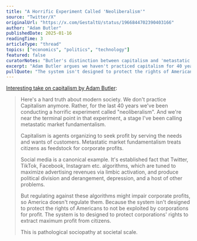 ```yaml
---
title: "A Horrific Experiment Called 'Neoliberalism'"
source: "Twitter/X"
originalUrl: "https://x.com/GestaltU/status/1966844702390403166"
author: "Adam Butler"
publishedDate: 2025-01-16
readingTime: 3
articleType: "thread"
topics: ["economics", "politics", "technology"]
featured: false
curatorNotes: "Butler's distinction between capitalism and 'metastatic market fundamentalism' cuts through the usual left-right noise. The social media example is perfect—algorithms designed to maximize ad revenue by exploiting our limbic systems, creating political division and mental health crises. We've moved from serving customers to treating citizens as feedstock."
excerpt: "Adam Butler argues we haven't practiced capitalism for 40 years, but rather a 'horrific experiment called neoliberalism' that treats citizens as feedstock for corporate profits instead of serving customer needs."
pullQuote: "The system isn't designed to protect the rights of Americans to not be exploited by corporations for profit. The system is designed to protect corporations' rights to extract maximum profit from citizens."
---
```


[Interesting take on capitalism by Adam Butler](https://x.com/GestaltU/status/1966844702390403166):

> Here's a hard truth about modern society. We don't practice Capitalism anymore. Rather, for the last 40 years we've been conducting a horrific experiment called "neoliberalism". And we're near the terminal point in that experiment, a stage I've been calling metastatic market fundamentalism. 
> 
> Capitalism is agents organizing to seek profit by serving the needs and wants of customers. Metastatic market fundamentalism treats citizens as feedstock for corporate profits. 
> 
> Social media is a canonical example. It's established fact that Twitter, TikTok, Facebook, Instagram etc. algorithms, which are tuned to maximize advertising revenues via limbic activation, and produce political division and derangement, depression, and a host of other problems. 
> 
> But regulating against these algorithms might impair corporate profits, so America doesn't regulate them. Because the system isn't designed to protect the rights of Americans to not be exploited by corporations for profit. The system is to designed to protect corporations' rights to extract maximum profit from citizens. 
> 
> This is pathological sociopathy at societal scale.